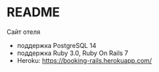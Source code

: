 # README

Сайт отеля
* поддержка PostgreSQL 14
* поддержка Ruby 3.0, Ruby On Rails 7 
* Heroku: https://booking-rails.herokuapp.com/
